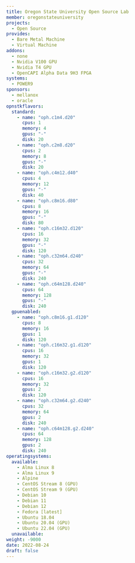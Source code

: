 ```yaml
---
title: Oregon State University Open Source Lab
member: oregonstateuniversity
projects:
  - Open Source
provides:
  - Bare Metal Machine
  - Virtual Machine
addons:
  - none
  - Nvidia V100 GPU
  - Nvidia T4 GPU
  - OpenCAPI Alpha Data 9H3 FPGA
systems:
  - POWER9
sponsors:
  - mellanox
  - oracle
opnstkflavors:
  standard:
    - name: "oph.c1m4.d20"
      cpus: 1
      memory: 4
      gpus: "-"
      disk: 20
    - name: "oph.c2m8.d20"
      cpus: 2
      memory: 8
      gpus: "-"
      disk: 20
    - name: "oph.c4m12.d40"
      cpus: 4
      memory: 12
      gpus: "-"
      disk: 40
    - name: "oph.c8m16.d80"
      cpus: 8
      memory: 16
      gpus: "-"
      disk: 80
    - name: "oph.c16m32.d120"
      cpus: 16
      memory: 32
      gpus: "-"
      disk: 120
    - name: "oph.c32m64.d240"
      cpus: 32
      memory: 64
      gpus: "-"
      disk: 240
    - name: "oph.c64m128.d240"
      cpus: 64
      memory: 128
      gpus: "-"
      disk: 240
  gpuenabled:
    - name: "oph.c8m16.g1.d120"
      cpus: 8
      memory: 16
      gpus: 1
      disk: 120
    - name: "oph.c16m32.g1.d120"
      cpus: 16
      memory: 32
      gpus: 1
      disk: 120
    - name: "oph.c16m32.g2.d120"
      cpus: 16
      memory: 32
      gpus: 2
      disk: 120
    - name: "oph.c32m64.g2.d240"
      cpus: 32
      memory: 64
      gpus: 2
      disk: 240
    - name: "oph.c64m128.g2.d240"
      cpus: 64
      memory: 128
      gpus: 2
      disk: 240
operatingsystems:
  available:
    - Alma Linux 8
    - Alma Linux 9
    - Alpine
    - CentOS Stream 8 (GPU)
    - CentOS Stream 9 (GPU)
    - Debian 10
    - Debian 11
    - Debian 12
    - Fedora [latest]
    - Ubuntu 18.04
    - Ubuntu 20.04 (GPU)
    - Ubuntu 22.04 (GPU)
  unavailable:
weight: -9000
date: 2022-08-24
draft: false
---
```

